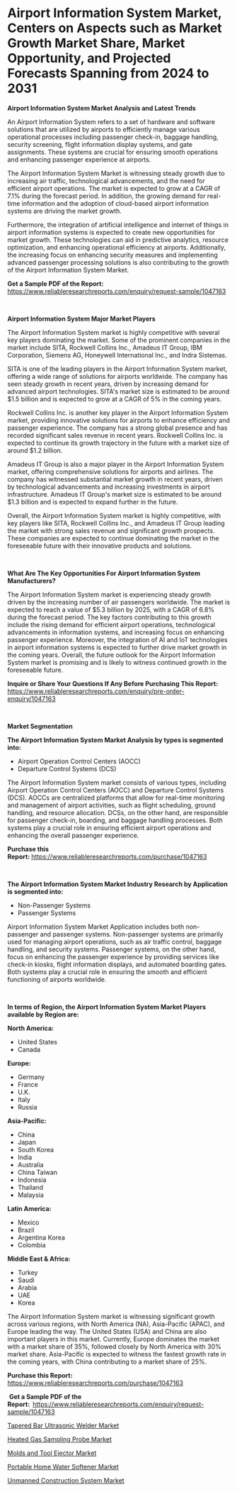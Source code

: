 <p><h1>Airport Information System Market, Centers on Aspects such as Market Growth Market Share, Market Opportunity, and Projected Forecasts Spanning from 2024 to 2031</h1></p><p><strong>Airport Information System Market Analysis and Latest Trends</strong></p>
<p><p>An Airport Information System refers to a set of hardware and software solutions that are utilized by airports to efficiently manage various operational processes including passenger check-in, baggage handling, security screening, flight information display systems, and gate assignments. These systems are crucial for ensuring smooth operations and enhancing passenger experience at airports.</p><p>The Airport Information System Market is witnessing steady growth due to increasing air traffic, technological advancements, and the need for efficient airport operations. The market is expected to grow at a CAGR of 7.1% during the forecast period. In addition, the growing demand for real-time information and the adoption of cloud-based airport information systems are driving the market growth.</p><p>Furthermore, the integration of artificial intelligence and internet of things in airport information systems is expected to create new opportunities for market growth. These technologies can aid in predictive analytics, resource optimization, and enhancing operational efficiency at airports. Additionally, the increasing focus on enhancing security measures and implementing advanced passenger processing solutions is also contributing to the growth of the Airport Information System Market.</p></p>
<p><strong>Get a Sample PDF of the Report:&nbsp;</strong> <a href="https://www.reliableresearchreports.com/enquiry/request-sample/1047163">https://www.reliableresearchreports.com/enquiry/request-sample/1047163</a></p>
<p>&nbsp;</p>
<p><strong>Airport Information System Major Market Players</strong></p>
<p><p>The Airport Information System market is highly competitive with several key players dominating the market. Some of the prominent companies in the market include SITA, Rockwell Collins Inc., Amadeus IT Group, IBM Corporation, Siemens AG, Honeywell International Inc., and Indra Sistemas.</p><p>SITA is one of the leading players in the Airport Information System market, offering a wide range of solutions for airports worldwide. The company has seen steady growth in recent years, driven by increasing demand for advanced airport technologies. SITA's market size is estimated to be around $1.5 billion and is expected to grow at a CAGR of 5% in the coming years.</p><p>Rockwell Collins Inc. is another key player in the Airport Information System market, providing innovative solutions for airports to enhance efficiency and passenger experience. The company has a strong global presence and has recorded significant sales revenue in recent years. Rockwell Collins Inc. is expected to continue its growth trajectory in the future with a market size of around $1.2 billion.</p><p>Amadeus IT Group is also a major player in the Airport Information System market, offering comprehensive solutions for airports and airlines. The company has witnessed substantial market growth in recent years, driven by technological advancements and increasing investments in airport infrastructure. Amadeus IT Group's market size is estimated to be around $1.3 billion and is expected to expand further in the future.</p><p>Overall, the Airport Information System market is highly competitive, with key players like SITA, Rockwell Collins Inc., and Amadeus IT Group leading the market with strong sales revenue and significant growth prospects. These companies are expected to continue dominating the market in the foreseeable future with their innovative products and solutions.</p></p>
<p>&nbsp;</p>
<p><strong>What Are The Key Opportunities For Airport Information System Manufacturers?</strong></p>
<p><p>The Airport Information System market is experiencing steady growth driven by the increasing number of air passengers worldwide. The market is expected to reach a value of $5.3 billion by 2025, with a CAGR of 6.8% during the forecast period. The key factors contributing to this growth include the rising demand for efficient airport operations, technological advancements in information systems, and increasing focus on enhancing passenger experience. Moreover, the integration of AI and IoT technologies in airport information systems is expected to further drive market growth in the coming years. Overall, the future outlook for the Airport Information System market is promising and is likely to witness continued growth in the foreseeable future.</p></p>
<p><strong>Inquire or Share Your Questions If Any Before Purchasing This Report:</strong> <a href="https://www.reliableresearchreports.com/enquiry/pre-order-enquiry/1047163">https://www.reliableresearchreports.com/enquiry/pre-order-enquiry/1047163</a></p>
<p>&nbsp;</p>
<p><strong>Market Segmentation</strong></p>
<p><strong>The Airport Information System Market Analysis by types is segmented into:</strong></p>
<p><ul><li>Airport Operation Control Centers (AOCC)</li><li>Departure Control Systems (DCS)</li></ul></p>
<p><p>The Airport Information System market consists of various types, including Airport Operation Control Centers (AOCC) and Departure Control Systems (DCS). AOCCs are centralized platforms that allow for real-time monitoring and management of airport activities, such as flight scheduling, ground handling, and resource allocation. DCSs, on the other hand, are responsible for passenger check-in, boarding, and baggage handling processes. Both systems play a crucial role in ensuring efficient airport operations and enhancing the overall passenger experience.</p></p>
<p><strong>Purchase this Report:&nbsp;</strong><a href="https://www.reliableresearchreports.com/purchase/1047163">https://www.reliableresearchreports.com/purchase/1047163</a></p>
<p>&nbsp;</p>
<p><strong>The Airport Information System Market Industry Research by Application is segmented into:</strong></p>
<p><ul><li>Non-Passenger Systems</li><li>Passenger Systems</li></ul></p>
<p><p>Airport Information System Market Application includes both non-passenger and passenger systems. Non-passenger systems are primarily used for managing airport operations, such as air traffic control, baggage handling, and security systems. Passenger systems, on the other hand, focus on enhancing the passenger experience by providing services like check-in kiosks, flight information displays, and automated boarding gates. Both systems play a crucial role in ensuring the smooth and efficient functioning of airports worldwide.</p></p>
<p>&nbsp;</p>
<p><strong>In terms of Region, the Airport Information System Market Players available by Region are:</strong></p>
<p>
    <p> <strong> North America: </strong>
        <ul>
            <li>United States</li>
            <li>Canada</li>
        </ul>
        </p> 
    <p> <strong> Europe: </strong>
        <ul>
            <li>Germany</li>
            <li>France</li>
            <li>U.K.</li>
            <li>Italy</li>
            <li>Russia</li>
        </ul>
        </p> 
    <p> <strong> Asia-Pacific: </strong>
        <ul>
            <li>China</li>
            <li>Japan</li>
            <li>South Korea</li>
            <li>India</li>
            <li>Australia</li>
            <li>China Taiwan</li>
            <li>Indonesia</li>
            <li>Thailand</li>
            <li>Malaysia</li>
        </ul>
        </p> 
    <p> <strong> Latin America: </strong>
        <ul>
            <li>Mexico</li>
            <li>Brazil</li>
            <li>Argentina Korea</li>
            <li>Colombia</li>
        </ul>
        </p> 
    <p> <strong> Middle East & Africa: </strong>
        <ul>
            <li>Turkey</li>
            <li>Saudi</li>
            <li>Arabia</li>
            <li>UAE</li>
            <li>Korea</li>
        </ul>
    </p>
    </p>
<p><p>The Airport Information System market is witnessing significant growth across various regions, with North America (NA), Asia-Pacific (APAC), and Europe leading the way. The United States (USA) and China are also important players in this market. Currently, Europe dominates the market with a market share of 35%, followed closely by North America with 30% market share. Asia-Pacific is expected to witness the fastest growth rate in the coming years, with China contributing to a market share of 25%.</p></p>
<p><strong>Purchase this Report: </strong><a href="https://www.reliableresearchreports.com/purchase/1047163">https://www.reliableresearchreports.com/purchase/1047163</a></p>
<p>&nbsp;<strong>Get a Sample PDF of the Report:&nbsp;&nbsp;</strong><a href="https://www.reliableresearchreports.com/enquiry/request-sample/1047163">https://www.reliableresearchreports.com/enquiry/request-sample/1047163</a></p>
<p><strong></strong></p>
<p><p><a href="https://medium.com/@thelmapurdy1930/tapered-bar-ultrasonic-welder-market-furnishes-information-on-market-share-market-trends-and-b84c1c63e3bb">Tapered Bar Ultrasonic Welder Market</a></p><p><a href="https://medium.com/@jasonspinka/heated-gas-sampling-probe-market-share-evolution-and-market-growth-trends-2024-2031-3f8c856ae876">Heated Gas Sampling Probe Market</a></p><p><a href="https://medium.com/@thelmapurdy1930/molds-and-tool-ejector-market-share-evolution-and-market-growth-trends-2024-2031-266a310eb4b5">Molds and Tool Ejector Market</a></p><p><a href="https://medium.com/@thelmapurdy1930/portable-home-water-softener-market-size-market-outlook-and-market-forecast-2024-to-2031-5e4396f7c381">Portable Home Water Softener Market</a></p><p><a href="https://medium.com/@thelmapurdy1930/unmanned-construction-system-market-size-reveals-the-best-marketing-channels-in-global-industry-873540da5613">Unmanned Construction System Market</a></p></p>